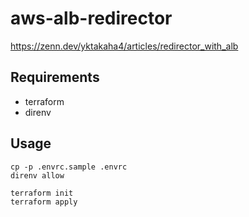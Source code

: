 # aws-alb-redirector

https://zenn.dev/yktakaha4/articles/redirector_with_alb

## Requirements

- terraform
- direnv

## Usage

```shell
cp -p .envrc.sample .envrc
direnv allow

terraform init
terraform apply
```
